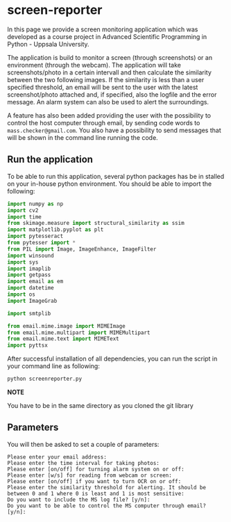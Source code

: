 # screen-reporter
In this page we provide a screen monitoring application which was developed as a course project in Advanced Scientific Programming in Python - Uppsala University.

The application is build to monitor a screen (through screenshots) or an environment (through the webcam). The application will take screenshots/photo in a certain intervall and then calculate the similarity between the two following images. If the similarity is less than a user specified threshold, an email will be sent to the user with the latest screenshot/photo attached and, if specified, also the logfile and the error message. An alarm system can also be used to alert the surroundings.

A feature has also been added providing the user with the possibility to control the host computer through email, by sending code words to `mass.checker@gmail.com`. You also have a possibility to send messages that will be shown in the command line running the code.

## Run the application
To be able to run this application, several python packages has be in stalled on your in-house python environment. You should be able to import the following:

```python
import numpy as np
import cv2
import time
from skimage.measure import structural_similarity as ssim
import matplotlib.pyplot as plt
import pytesseract
from pytesser import *
from PIL import Image, ImageEnhance, ImageFilter
import winsound
import sys
import imaplib
import getpass
import email as em
import datetime
import os
import ImageGrab

import smtplib

from email.mime.image import MIMEImage
from email.mime.multipart import MIMEMultipart
from email.mime.text import MIMEText
import pyttsx
```

After successful installation of all dependencies, you can run the script in your command line as following:

```bash
python screenreporter.py
```

**NOTE**

You have to be in the same directory as you cloned the git library

## Parameters
You will then be asked to set a couple of parameters:

```
Please enter your email address:
Please enter the time interval for taking photos:
Please enter [on/off] for turning alarm system on or off:
Please enter [w/s] for reading from webcam or screen:
Please enter [on/off] if you want to turn OCR on or off:
Please enter the similarity threshold for alerting. It should be between 0 and 1 where 0 is least and 1 is most sensitive:
Do you want to include the MS log file? [y/n]:
Do you want to be able to control the MS computer through email? [y/n]:
```

